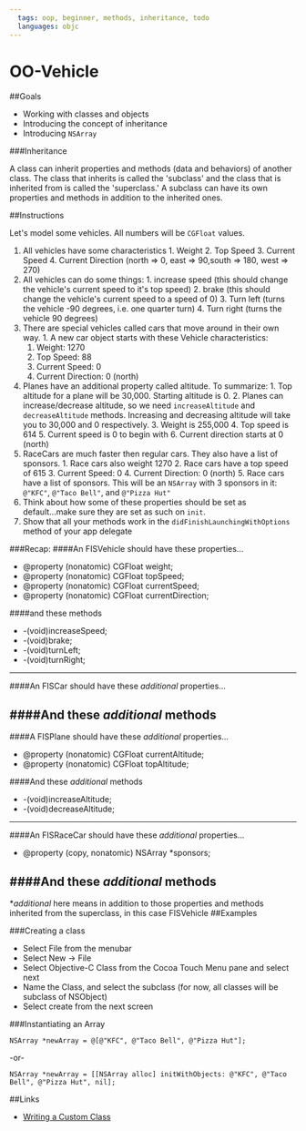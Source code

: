 ```yaml
---
  tags: oop, beginner, methods, inheritance, todo
  languages: objc
---
```


OO-Vehicle
======

##Goals

- Working with classes and objects
- Introducing the concept of inheritance
- Introducing `NSArray`

###Inheritance

A class can inherit properties and methods (data and behaviors) of another class. The class that inherits is called the 'subclass' and the class that is inherited from is called the 'superclass.' A subclass can have its own properties and methods in addition to the inherited ones.


##Instructions

Let's model some vehicles. All numbers will be ```CGFloat``` values.

  1. All vehicles have some characteristics
    1. Weight
    2. Top Speed
    3. Current Speed
    4. Current Direction (north => 0, east => 90,south => 180, west => 270)
  2. All vehicles can do some things:
    1. increase speed (this should change the vehicle's current speed to it's top speed)
    2. brake (this should change the vehicle's current speed to a speed of 0)
    3. Turn left (turns the vehicle -90 degrees, i.e. one quarter turn)
    4. Turn right (turns the vehicle 90 degrees)
  3. There are special vehicles called cars that move around in their own way.
    1. A new car object starts with these Vehicle characteristics:
      1. Weight: 1270
      2. Top Speed: 88
      3. Current Speed: 0
      4. Current Direction: 0 (north)
  4. Planes have an additional property called altitude. To summarize:
    1. Top altitude for a plane will be 30,000. Starting altitude is 0.
    2. Planes can increase/decrease altitude, so we need `increaseAltitude` and `decreaseAltitude` methods. Increasing and decreasing altitude will take you to 30,000 and 0 respectively.
    3. Weight is 255,000
    4. Top speed is 614
    5. Current speed is 0 to begin with
    6. Current direction starts at 0 (north)
  5. RaceCars are much faster then regular cars. They also have a list of sponsors.
    1. Race cars also weight 1270
    2. Race cars have a top speed of 615
    3. Current Speed: 0
    4. Current Direction: 0 (north)
    5. Race cars have a list of sponsors. This will be an `NSArray` with 3 sponsors in it: `@"KFC"`, `@"Taco Bell"`, and `@"Pizza Hut"`
  6. Think about how some of these properties should be set as default...make sure they are set as such on `init`.
  7. Show that all your methods work in the `didFinishLaunchingWithOptions` method of your app delegate

###Recap:
####An FISVehicle should have these properties...
+ @property (nonatomic) CGFloat weight;
+ @property (nonatomic) CGFloat topSpeed;
+ @property (nonatomic) CGFloat currentSpeed;
+ @property (nonatomic) CGFloat currentDirection;

####and these methods
+ -(void)increaseSpeed;
+ -(void)brake;
+ -(void)turnLeft;
+ -(void)turnRight;
---
####An FISCar should have these *additional* properties...

####And these *additional* methods
---
####A FISPlane should have these *additional* properties...
- @property (nonatomic) CGFloat currentAltitude;
- @property (nonatomic) CGFloat topAltitude;

####And these *additional* methods
- -(void)increaseAltitude;
- -(void)decreaseAltitude;
---
####An FISRaceCar should have these *additional* properties...
- @property (copy, nonatomic) NSArray *sponsors;

####And these *additional* methods
---

**additional* here means in addition to those properties and methods inherited from the superclass, in this case FISVehicle
##Examples

###Creating a class

- Select File from the menubar
- Select New -> File
- Select Objective-C Class from the Cocoa Touch Menu pane and select next
- Name the Class, and select the subclass (for now, all classes will be subclass of NSObject)
- Select create from the next screen

###Instantiating an Array
```objc
NSArray *newArray = @[@"KFC", @"Taco Bell", @"Pizza Hut"];
```
-or-
```objc
NSArray *newArray = [[NSArray alloc] initWithObjects: @"KFC", @"Taco Bell", @"Pizza Hut", nil];
```

##Links

- [Writing a Custom Class](https://developer.apple.com/library/ios/referencelibrary/GettingStarted/RoadMapiOS/WritingaCustomClass.html)
